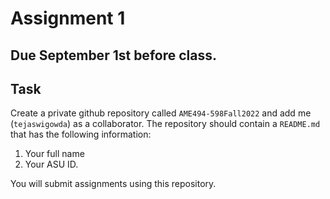 # Assignment 1

## Due September 1st before class. 

## Task

Create a private github repository called `AME494-598Fall2022` and add me
(`tejaswigowda`) as
a collaborator. The repository should contain a `README.md` that has the
following information:

1. Your full name
2. Your ASU ID.

You will submit assignments using this repository. 


